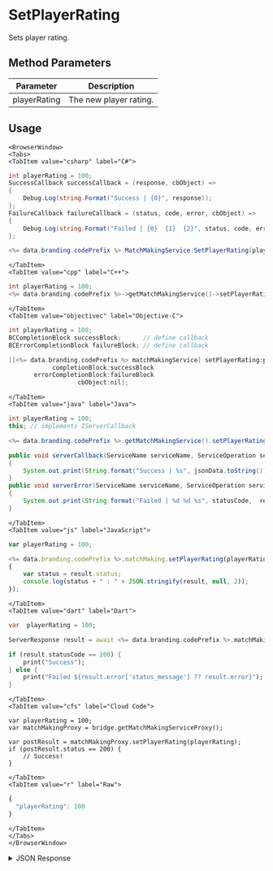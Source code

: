 # SetPlayerRating

Sets player rating.

<PartialServop service_name="matchMaking" operation_name="SET_PLAYER_RATING" />

## Method Parameters
Parameter | Description
--------- | -----------
playerRating | The new player rating.

## Usage

```mdx-code-block
<BrowserWindow>
<Tabs>
<TabItem value="csharp" label="C#">
```

```csharp
int playerRating = 100;
SuccessCallback successCallback = (response, cbObject) =>
{
    Debug.Log(string.Format("Success | {0}", response));
};
FailureCallback failureCallback = (status, code, error, cbObject) =>
{
    Debug.Log(string.Format("Failed | {0}  {1}  {2}", status, code, error));
};

<%= data.branding.codePrefix %>.MatchMakingService.SetPlayerRating(playerRating, successCallback, failureCallback);
```

```mdx-code-block
</TabItem>
<TabItem value="cpp" label="C++">
```

```cpp
int playerRating = 100;
<%= data.branding.codePrefix %>->getMatchMakingService()->setPlayerRating(playerRating, this);
```

```mdx-code-block
</TabItem>
<TabItem value="objectivec" label="Objective-C">
```

```objectivec
int playerRating = 100;
BCCompletionBlock successBlock;      // define callback
BCErrorCompletionBlock failureBlock; // define callback

[[<%= data.branding.codePrefix %> matchMakingService] setPlayerRating:playerRating
            completionBlock:successBlock
       errorCompletionBlock:failureBlock
                   cbObject:nil];
```

```mdx-code-block
</TabItem>
<TabItem value="java" label="Java">
```

```java
int playerRating = 100;
this; // implements IServerCallback

<%= data.branding.codePrefix %>.getMatchMakingService().setPlayerRating(playerRating, this);

public void serverCallback(ServiceName serviceName, ServiceOperation serviceOperation, JSONObject jsonData)
{
    System.out.print(String.format("Success | %s", jsonData.toString()));
}
public void serverError(ServiceName serviceName, ServiceOperation serviceOperation, int statusCode, int reasonCode, String jsonError)
{
    System.out.print(String.format("Failed | %d %d %s", statusCode,  reasonCode, jsonError.toString()));
}
```

```mdx-code-block
</TabItem>
<TabItem value="js" label="JavaScript">
```

```javascript
var playerRating = 100;

<%= data.branding.codePrefix %>.matchMaking.setPlayerRating(playerRating, result =>
{
	var status = result.status;
	console.log(status + " : " + JSON.stringify(result, null, 2));
});
```

```mdx-code-block
</TabItem>
<TabItem value="dart" label="Dart">
```

```dart
var  playerRating = 100;

ServerResponse result = await <%= data.branding.codePrefix %>.matchMakingService.setPlayerRating(playerRating:playerRating);

if (result.statusCode == 200) {
    print("Success");
} else {
    print("Failed ${result.error['status_message'] ?? result.error}");
}
```

```mdx-code-block
</TabItem>
<TabItem value="cfs" label="Cloud Code">
```

```cfscript
var playerRating = 100;
var matchMakingProxy = bridge.getMatchMakingServiceProxy();

var postResult = matchMakingProxy.setPlayerRating(playerRating);
if (postResult.status == 200) {
    // Success!
}
```

```mdx-code-block
</TabItem>
<TabItem value="r" label="Raw">
```

```r
{
  "playerRating": 100
}
```

```mdx-code-block
</TabItem>
</Tabs>
</BrowserWindow>
```

<details>
<summary>JSON Response</summary>

```json
{
    "status": 200,
    "data": null
}
```
</details>

